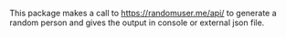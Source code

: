This package makes a call to https://randomuser.me/api/ to generate a random person and gives the output in console or external json file.
